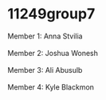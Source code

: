 # 11249group7

Member 1: Anna Stvilia <br></br>
Member 2: Joshua Wonesh <br></br>
Member 3: Ali Abusulb <br></br>
Member 4: Kyle Blackmon 

